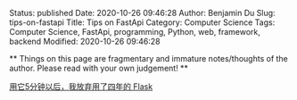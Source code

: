 Status: published
Date: 2020-10-26 09:46:28
Author: Benjamin Du
Slug: tips-on-fastapi
Title: Tips on FastApi
Category: Computer Science
Tags: Computer Science, FastApi, programming, Python, web, framework, backend
Modified: 2020-10-26 09:46:28

**
Things on this page are fragmentary and immature notes/thoughts of the author.
Please read with your own judgement!
**


[用它5分钟以后，我放弃用了四年的 Flask](https://segmentfault.com/a/1190000023576195)
